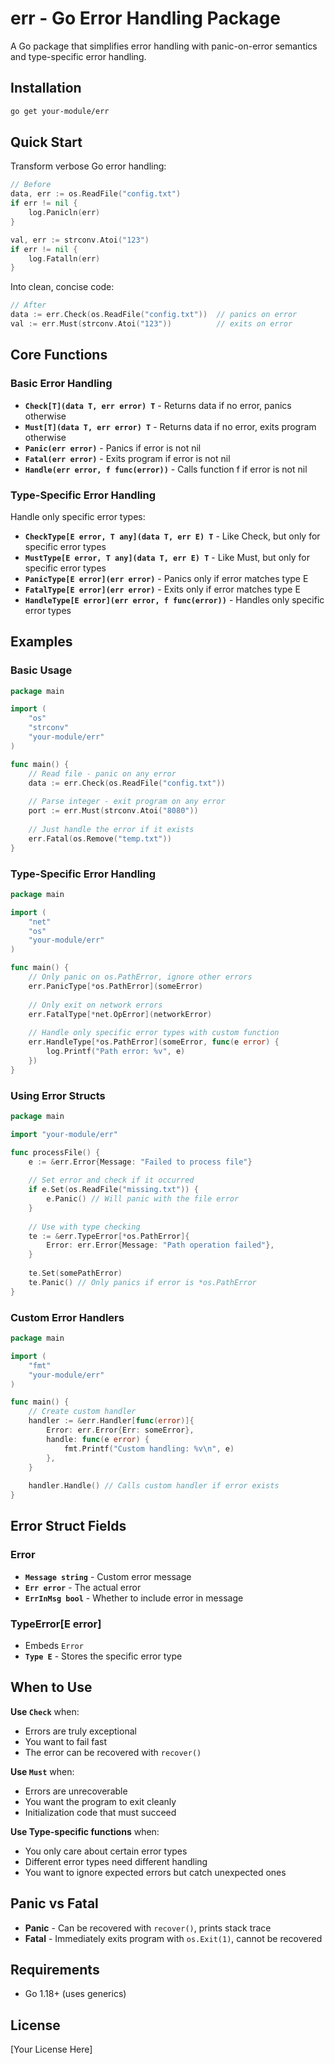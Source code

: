 # err - Go Error Handling Package

A Go package that simplifies error handling with panic-on-error semantics and type-specific error handling.

## Installation

```bash
go get your-module/err
```

## Quick Start

Transform verbose Go error handling:

```go
// Before
data, err := os.ReadFile("config.txt")
if err != nil {
    log.Panicln(err)
}

val, err := strconv.Atoi("123")
if err != nil {
    log.Fatalln(err)
}
```

Into clean, concise code:

```go
// After
data := err.Check(os.ReadFile("config.txt"))  // panics on error
val := err.Must(strconv.Atoi("123"))          // exits on error
```

## Core Functions

### Basic Error Handling

- **`Check[T](data T, err error) T`** - Returns data if no error, panics otherwise
- **`Must[T](data T, err error) T`** - Returns data if no error, exits program otherwise
- **`Panic(err error)`** - Panics if error is not nil
- **`Fatal(err error)`** - Exits program if error is not nil
- **`Handle(err error, f func(error))`** - Calls function f if error is not nil

### Type-Specific Error Handling

Handle only specific error types:

- **`CheckType[E error, T any](data T, err E) T`** - Like Check, but only for specific error types
- **`MustType[E error, T any](data T, err E) T`** - Like Must, but only for specific error types
- **`PanicType[E error](err error)`** - Panics only if error matches type E
- **`FatalType[E error](err error)`** - Exits only if error matches type E
- **`HandleType[E error](err error, f func(error))`** - Handles only specific error types

## Examples

### Basic Usage

```go
package main

import (
    "os"
    "strconv"
    "your-module/err"
)

func main() {
    // Read file - panic on any error
    data := err.Check(os.ReadFile("config.txt"))
    
    // Parse integer - exit program on any error  
    port := err.Must(strconv.Atoi("8080"))
    
    // Just handle the error if it exists
    err.Fatal(os.Remove("temp.txt"))
}
```

### Type-Specific Error Handling

```go
package main

import (
    "net"
    "os"
    "your-module/err"
)

func main() {
    // Only panic on os.PathError, ignore other errors
    err.PanicType[*os.PathError](someError)
    
    // Only exit on network errors
    err.FatalType[*net.OpError](networkError)
    
    // Handle only specific error types with custom function
    err.HandleType[*os.PathError](someError, func(e error) {
        log.Printf("Path error: %v", e)
    })
}
```

### Using Error Structs

```go
package main

import "your-module/err"

func processFile() {
    e := &err.Error{Message: "Failed to process file"}
    
    // Set error and check if it occurred
    if e.Set(os.ReadFile("missing.txt")) {
        e.Panic() // Will panic with the file error
    }
    
    // Use with type checking
    te := &err.TypeError[*os.PathError]{
        Error: err.Error{Message: "Path operation failed"},
    }
    
    te.Set(somePathError)
    te.Panic() // Only panics if error is *os.PathError
}
```

### Custom Error Handlers

```go
package main

import (
    "fmt"
    "your-module/err"
)

func main() {
    // Create custom handler
    handler := &err.Handler[func(error)]{
        Error: err.Error{Err: someError},
        handle: func(e error) {
            fmt.Printf("Custom handling: %v\n", e)
        },
    }
    
    handler.Handle() // Calls custom handler if error exists
}
```

## Error Struct Fields

### Error
- **`Message string`** - Custom error message
- **`Err error`** - The actual error
- **`ErrInMsg bool`** - Whether to include error in message

### TypeError[E error]
- Embeds `Error`
- **`Type E`** - Stores the specific error type

## When to Use

**Use `Check`** when:
- Errors are truly exceptional
- You want to fail fast
- The error can be recovered with `recover()`

**Use `Must`** when:
- Errors are unrecoverable
- You want the program to exit cleanly
- Initialization code that must succeed

**Use Type-specific functions** when:
- You only care about certain error types
- Different error types need different handling
- You want to ignore expected errors but catch unexpected ones

## Panic vs Fatal

- **Panic** - Can be recovered with `recover()`, prints stack trace
- **Fatal** - Immediately exits program with `os.Exit(1)`, cannot be recovered

## Requirements

- Go 1.18+ (uses generics)

## License

[Your License Here]